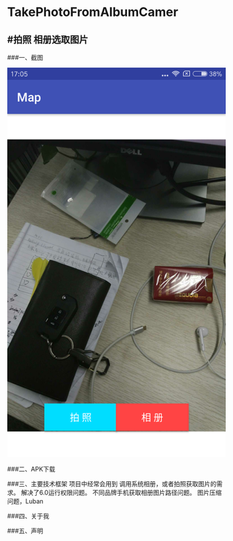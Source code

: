 # TakePhotoFromAlbumCamer

#拍照 相册选取图片
----------------
###一、截图

![image](https://github.com/HalfRain/TakePhotoFromAlbumCamer/raw/master/screenshots/photo1.png)

###二、APK下载


###三、主要技术框架
项目中经常会用到 调用系统相册，或者拍照获取图片的需求。
解决了6.0运行权限问题。
不同品牌手机获取相册图片路径问题。
图片压缩问题，Luban

###四、关于我


###五、声明